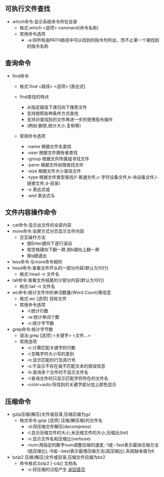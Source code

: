 ## 可执行文件查找
- which命令:显示系统命令所在目录
	- 格式:which	<选项>	command(命令名称)
	- 常用命令选项
		- -a:将所有由PATH路径中可以找到的指令均列出，而不止第一个被找到的指令名称
## 查询命令
- find命令
	- 格式:find   <路径>   <选项>   [表达式]

	- find查找的特点
		- 从指定路径下递归向下搜索文件
		- 支持按照各种条件方式查找
		- 支持对查找到的文件再进一步的使用指令操作
		- (例如:删除,统计大小,复制等)
	- 常用命令选项
		- -name		根据文件名查找
		- -user		根据文件拥有者查找
		- -group	根据文件所属组寻找文件
		- -perm		根据文件权限查找文件
		- -size		根据文件大小查找文件
		- -type		根据文件类型查找(f-普通文件,c-字符设备文件,b-块设备文件,l-链接文件,d-目录)
		- -o		表达式或
		- -and		表达式与
## 文件内容操作命令
- cat命令:显示出文件的全部内容
- more命令:全屏方式分页显示文件内容
	- 交互操作方法
		- 按Enter键向下逐行滚动
		- 按空格键向下翻一屏,按b键向上翻一屏
		- 按q键退出
- less命令:与more命令相同 
- head命令:查看文件开头的一部分内容(默认为10行)
	- 格式:head -n 文件名
- tall命令:查看文件结尾的少部分内容(默认为10行)
	- 格式:tail -n 文件名
- wc命令:统计文件中的单词数量(Word Count)等信息
	- 格式:wc	[选项]	目标文件
	- 常用命令选项
		- -l:统计行数
		- -w:统计单词个数
		- -c:统计字节数
- grep命令:统计字节数
	- 语法:grep  [选项]   <关键字>  <文件…>
	- 常用选项
		- -c:计算匹配关键字的行数
		- -i:忽略字符大小写的差别
		- -n:显示匹配的行及其行号
		- -s:不显示不存在或不匹配文本的错误信息
		- -h:查询多个文件时不显示文件名
		- -l:查询文件时只显示匹配字符所在的文件名
		- -color=auto:将找到的关键字部分加上颜色显示
## 压缩命令
- gzip压缩(解压)文件或目录,压缩后缀为gz
	- 格式命令:gzip [选项] 压缩(解压缩)的文件名
		- -d:将压缩文件解压(decompress)
		- -l:显示压缩文件的大小,未压缩文件的大小,压缩比(list)
		- -v:显示文件名和压缩比(verbose)
		- -num:用指定的数字num调整压缩的速度,-1或--fast表示最快压缩方法(低压缩比),-9或--best表示最慢压缩方法(高压缩比).系统缺省值为6
- bzip2 压缩(解压)文件或目录,压缩文件后缀为bz2
	- 命令格式:bzip2 [-cdz] 文档名
		- -c:将压缩的过程产生
[返回首页](https://clarencexiu.github.io)